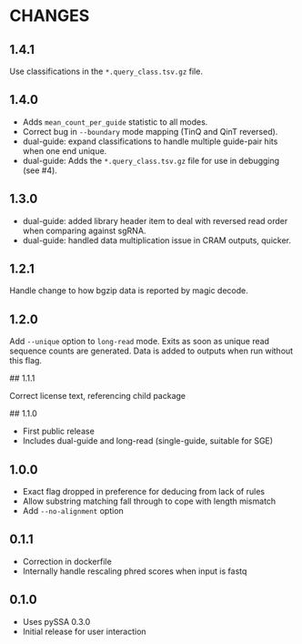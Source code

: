 # CHANGES

## 1.4.1

Use classifications in the `*.query_class.tsv.gz` file.

## 1.4.0

- Adds `mean_count_per_guide` statistic to all modes.
- Correct bug in `--boundary` mode mapping (TinQ and QinT reversed).
- dual-guide: expand classifications to handle multiple guide-pair hits when one end unique.
- dual-guide: Adds the `*.query_class.tsv.gz` file for use in debugging (see #4).

## 1.3.0

- dual-guide: added library header item to deal with reversed read order when comparing against sgRNA.
- dual-guide: handled data multiplication issue in CRAM outputs, quicker.

## 1.2.1

Handle change to how bgzip data is reported by magic decode.

## 1.2.0

Add `--unique` option to `long-read` mode.  Exits as soon as unique read sequence counts are generated.
Data is added to outputs when run without this flag.

## 1.1.1

Correct license text, referencing child package

## 1.1.0

- First public release
- Includes dual-guide and long-read (single-guide, suitable for SGE)

## 1.0.0

- Exact flag dropped in preference for deducing from lack of rules
- Allow substring matching fall through to cope with length mismatch
- Add `--no-alignment` option

## 0.1.1

- Correction in dockerfile
- Internally handle rescaling phred scores when input is fastq

## 0.1.0

- Uses pySSA 0.3.0
- Initial release for user interaction

